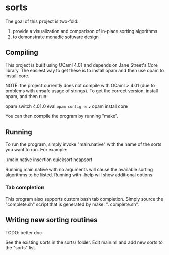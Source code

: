 sorts
=====

The goal of this project is two-fold:

1. provide a visualization and comparison of in-place sorting algorithms
2. to demonstrate monadic software design

Compiling
---------

This project is built using OCaml 4.01 and depends on Jane Street's Core
library.  The easiest way to get these is to install opam and then use opam to
install core.

NOTE: the project currently does not compile with OCaml > 4.01 (due to problems
with unsafe usage of strings).  To get the correct version, install opam, and
then run:

  opam switch 4.01.0
  eval `opam config env`
  opam install core

You can then compile the program by running "make".


Running
-------

To run the program, simply invoke "main.native" with the name of the sorts you
want to run.  For example:

./main.native insertion quicksort heapsort

Running main.native with no arguments will cause the available sorting
algorithms to be listed.  Running with -help will show additional options


### Tab completion

This program also supports custom bash tab completion.  Simply source the
"complete.sh" script that is generated by make: ". complete.sh".


Writing new sorting routines
----------------------------

TODO: better doc

See the existing sorts in the sorts/ folder.  Edit main.ml and add new sorts to
the "sorts" list.

